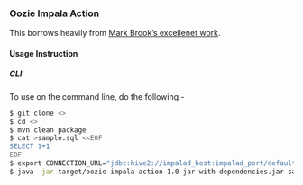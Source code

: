 ### Oozie Impala Action

This borrows heavily from [Mark Brook’s excellenet work](https://github.com/onefoursix/Cloudera-Impala-JDBC-Example).

#### Usage Instruction

##### CLI
To use on the command line, do the following -

```sh
$ git clone <>
$ cd <>
$ mvn clean package
$ cat >sample.sql <<EOF
SELECT 1+1
EOF
$ export CONNECTION_URL="jdbc:hive2://impalad_host:impalad_port/default;auth=noSasl"
$ java -jar target/oozie-impala-action-1.0-jar-with-dependencies.jar sample.sql "$CONNECTION_URL"
```
